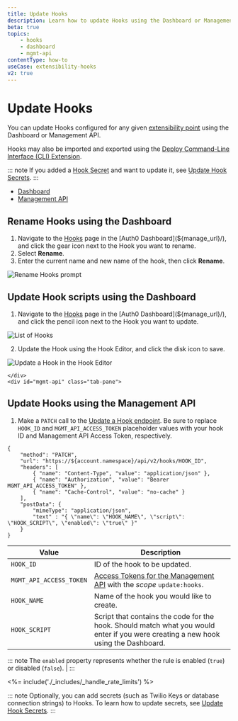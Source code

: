 ```yaml
---
title: Update Hooks
description: Learn how to update Hooks using the Dashboard or Management API. Hooks may also be imported and exported using the Auth0 Deploy Command-Line Interface (CLI) tool.
beta: true
topics:
    - hooks
    - dashboard
    - mgmt-api
contentType: how-to
useCase: extensibility-hooks
v2: true
---
```


# Update Hooks

You can update Hooks configured for any given [extensibility point](/hooks/extensibility-points) using the Dashboard or Management API.

Hooks may also be imported and exported using the [Deploy Command-Line Interface (CLI) Extension](/extensions/deploy-cli).

::: note
If you added a [Hook Secret](/hooks/secrets) and want to update it, see [Update Hook Secrets](/hooks/secrets/update).
:::

<div class="code-picker">
  <div class="languages-bar">
    <ul>
      <li><a href="#dashboard" data-toggle="tab">Dashboard</a></li>
      <li><a href="#mgmt-api" data-toggle="tab">Management API</a></li>
    </ul>
  </div>
  <div class="tab-content">
    <div id="dashboard" class="tab-pane active">

## Rename Hooks using the Dashboard

1. Navigate to the [Hooks](${manage_url}/#/hooks) page in the [Auth0 Dashboard](${manage_url}/), and click the gear icon next to the Hook you want to rename.
2. Select **Rename**.
3. Enter the current name and new name of the hook, then click **Rename**.

![Rename Hooks prompt](/media/articles/hooks/rename-hook.png)

## Update Hook scripts using the Dashboard

1. Navigate to the [Hooks](${manage_url}/#/hooks) page in the [Auth0 Dashboard](${manage_url}/), and click the pencil icon next to the Hook you want to update.

  ![List of Hooks](/media/articles/hooks/hooks-list.png)

2. Update the Hook using the Hook Editor, and click the disk icon to save.

  ![Update a Hook in the Hook Editor](/media/articles/hooks/webtask-editor.png)

    </div>
    <div id="mgmt-api" class="tab-pane">

## Update Hooks using the Management API

1. Make a `PATCH` call to the [Update a Hook endpoint](/api/management/v2/#!/Hooks/patch_hooks_by_id). Be sure to replace `HOOK_ID` and `MGMT_API_ACCESS_TOKEN` placeholder values with your hook ID and Management API Access Token, respectively.

```har
{
	"method": "PATCH",
	"url": "https://${account.namespace}/api/v2/hooks/HOOK_ID",
	"headers": [
    	{ "name": "Content-Type", "value": "application/json" },
   		{ "name": "Authorization", "value": "Bearer MGMT_API_ACCESS_TOKEN" },
    	{ "name": "Cache-Control", "value": "no-cache" }
	],
	"postData": {
      	"mimeType": "application/json",
      	"text" : "{ \"name\": \"HOOK_NAME\", \"script\": \"HOOK_SCRIPT\", \"enabled\": \"true\" }"
	}
}
```

| Value | Description |
| - | - |
| `HOOK_ID` | ID of the hook to be updated. |
| `MGMT_API_ACCESS_TOKEN` | [Access Tokens for the Management API](/api/management/v2/tokens) with the <dfn data-key="scope">scope</dfn> `update:hooks`. |
| `HOOK_NAME` | Name of the hook you would like to create. |
| `HOOK_SCRIPT` | Script that contains the code for the hook. Should match what you would enter if you were creating a new hook using the Dashboard. |

::: note
The `enabled` property represents whether the rule is enabled (`true`) or disabled (`false`). |
:::
    </div>
  </div>
</div>

<%= include('./_includes/_handle_rate_limits') %>

::: note
Optionally, you can add secrets (such as Twilio Keys or database connection strings) to Hooks. To learn how to update secrets, see [Update Hook Secrets](/hooks/secrets/update).
:::